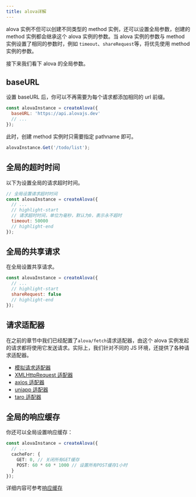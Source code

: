 ```yaml
---
title: alova详解
---
```


alova 实例不但可以创建不同类型的 method 实例，还可以设置全局参数，创建的 method 实例都会继承这个 alova 实例的参数。当 alova 实例的参数与 method 实例设置了相同的参数时，例如 `timeout`、`shareRequest`等，将优先使用 method 实例的参数。

接下来我们看下 alova 的全局参数。

## baseURL

设置 baseURL 后，你可以不再需要为每个请求都添加相同的 url 前缀。

```javascript
const alovaInstance = createAlova({
  baseURL: 'https://api.alovajs.dev'
  // ...
});
```

此时，创建 method 实例时只需要指定 pathname 即可。

```javascript
alovaInstance.Get('/todo/list');
```

## 全局的超时时间

以下为设置全局的请求超时时间。

```javascript
// 全局设置请求超时时间
const alovaInstance = createAlova({
  // ...
  // highlight-start
  // 请求超时时间，单位为毫秒，默认为0，表示永不超时
  timeout: 50000
  // highlight-end
});
```

## 全局的共享请求

在全局设置共享请求。

```javascript
const alovaInstance = createAlova({
  // ...
  // highlight-start
  shareRequest: false
  // highlight-end
});
```

## 请求适配器

在之前的章节中我们已经配置了`alova/fetch`请求适配器，由这个 alova 实例发起的请求都将使用它发送请求。实际上，我们针对不同的 JS 环境，还提供了各种请求适配器。

- [模拟请求适配器](/resource/request-adapter/alova-mock)
- [XMLHttpRequest 适配器](/resource/request-adapter/xhr)
- [axios 适配器](/resource/request-adapter/axios)
- [uniapp 适配器](/resource/request-adapter/uniapp)
- [taro 适配器](/resource/request-adapter/taro)

## 全局的响应缓存

你还可以全局设置响应缓存：

```ts
const alovaInstance = createAlova({
  // ...
  cacheFor: {
    GET: 0, // 关闭所有GET缓存
    POST: 60 * 60 * 1000 // 设置所有POST缓存1小时
  }
});
```

详细内容可参考[响应缓存](/tutorial/cache/mode)
